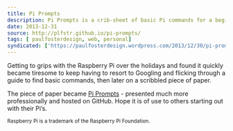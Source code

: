 ```yaml
---
title: Pi Prompts
description: Pi Prompts is a crib-sheet of basic Pi commands for a beginner to get to grips with. Hosted on GitHub and caches offline.
date: 2013-12-31
source: http://plfstr.github.io/pi-prompts/
tags: [ paulfosterdesign, web, personal]
syndicated: ['https://paulfosterdesign.wordpress.com/2013/12/30/pi-prompts-getting-to-grips-with-the-raspberry-pi/']
---
```

Getting to grips with the Raspberry Pi over the holidays and found it quickly became tiresome to keep having to resort to Googling and flicking through a guide to find basic commands, then later on a scribbled piece of paper.

The piece of paper became [Pi Prompts](http://plfstr.github.io/pi-prompts/) - presented much more professionally and hosted on GitHub. Hope it is of use to others starting out with their Pi’s.

<small class="lowlight">Raspberry Pi is a trademark of the Raspberry Pi Foundation.</small>